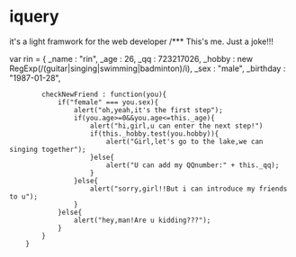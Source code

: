 iquery
======

it's a light framwork for the web developer
/*** This's me. Just a joke!!!

var rin = {
			_name : "rin",
			_age : 26,
			_qq  : 723217026,
			_hobby : new RegExp(/(guitar|singing|swimming|badminton)/i),
			_sex : "male",
			_birthday : "1987-01-28",
			
			checkNewFriend : function(you){
				if("female" === you.sex){
					alert("oh,yeah,it's the first step");
					if(you.age>=0&&you.age<=this._age){
						alert("hi,girl,u can enter the next step!")
						if(this._hobby.test(you.hobby)){
							alert("Girl,let's go to the lake,we can singing together");
						}else{
							alert("U can add my QQnumber:" + this._qq);
						}
					}else{
						alert("sorry,girl!!But i can introduce my friends to u");
					}
				}else{
					alert("hey,man!Are u kidding???");
				}
			}
		}
	
